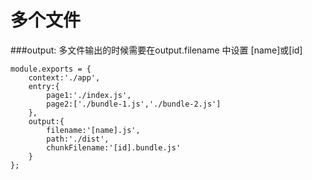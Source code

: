# 多个文件


###output:
多文件输出的时候需要在output.filename 中设置 [name]或[id]


    module.exports = {
        context:'./app',
        entry:{
            page1:'./index.js',
            page2:['./bundle-1.js','./bundle-2.js']
        },
        output:{
            filename:'[name].js',
            path:'./dist',
            chunkFilename:'[id].bundle.js'
        }
    };
